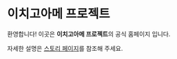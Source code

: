 # 이치고아메 프로젝트

환영합니다! 이곳은 **이치고아메 프로젝트**의 공식 홈페이지 입니다.

자세한 설명은 [스토리 페이지](index.html?p=story)를 참조해 주세요.

